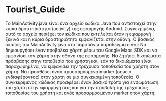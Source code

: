 # Tourist_Guide
Το MainActivity.java είναι ένα αρχείο κώδικα Java που αντιστοιχεί στην κύρια δραστηριότητα (activity) της εφαρμογής Android. Συγκεκριμένα, αυτό το αρχείο περιέχει τον κώδικα που εκτελείται όταν η εφαρμογή ξεκινά και η κύρια δραστηριότητα εμφανίζεται στην οθόνη.
Ο βασικός σκοπός του MainActivity.java στο παραπάνω παράδειγμα είναι:
Να δημιουργήσει έναν προβολέα χάρτη μέσω του Google Maps SDK και να εμφανίσει τον χάρτη στην οθόνη της εφαρμογής.
Να ζητήσει δικαιώματα πρόσβασης στην τοποθεσία του χρήστη και, εάν τα δικαιώματα είναι παραχωρημένα, να εμφανίσει την τρέχουσα τοποθεσία του χρήστη στον χάρτη.
Να προσθέσει έναν προσαρμοσμένο marker (σημείο ενδιαφέροντος) στον χάρτη σε μια συγκεκριμένη τοποθεσία.
Ο συγκεκριμένος κώδικας προσφέρει έναν βασικό τρόπο για ενσωμάτωση του χάρτη στην εφαρμογή σας και για την προβολή της τρέχουσας τοποθεσίας του χρήστη και ενός προσαρμοσμένου marker στον χάρτη.
